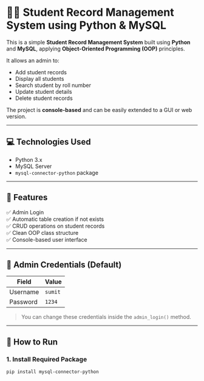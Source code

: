 # 🧑‍🎓 Student Record Management System using Python & MySQL

This is a simple **Student Record Management System** built using **Python** and **MySQL**, applying **Object-Oriented Programming (OOP)** principles.

It allows an admin to:
- Add student records
- Display all students
- Search student by roll number
- Update student details
- Delete student records

The project is **console-based** and can be easily extended to a GUI or web version.

---

## 💻 Technologies Used

- Python 3.x
- MySQL Server
- `mysql-connector-python` package

---

## 📂 Features

✅ Admin Login  
✅ Automatic table creation if not exists  
✅ CRUD operations on student records  
✅ Clean OOP class structure  
✅ Console-based user interface  

---

## 🔐 Admin Credentials (Default)

| Field     | Value     |
|-----------|-----------|
| Username  | `sumit`   |
| Password  | `1234`    |

> You can change these credentials inside the `admin_login()` method.

---

## 🏁 How to Run

### 1. Install Required Package

```bash
pip install mysql-connector-python
